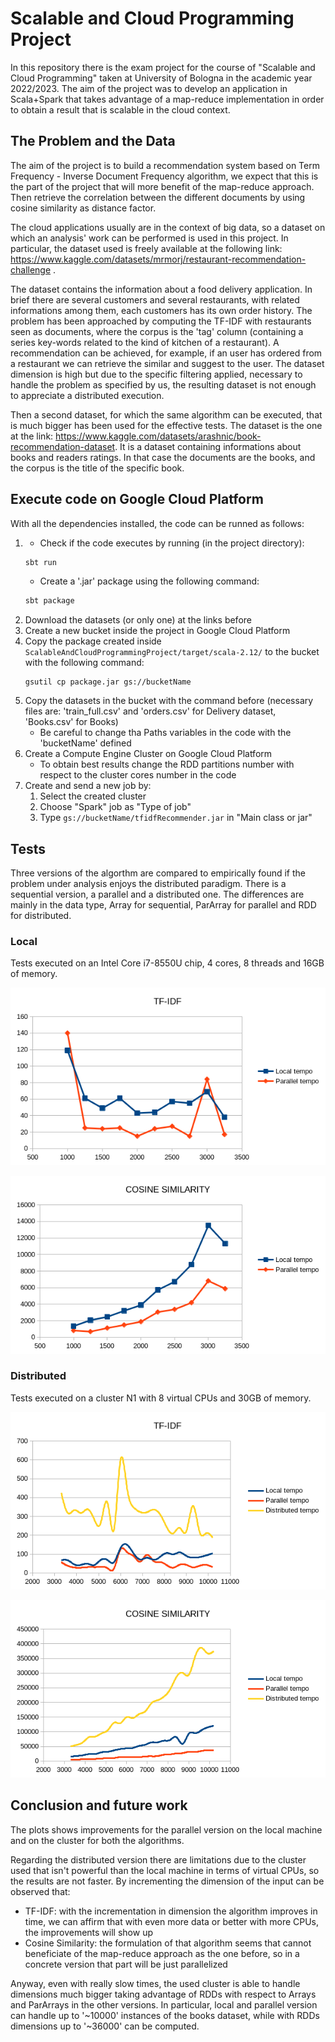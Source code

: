 # Scalable and Cloud Programming Project
In this repository there is the exam project for the course of "Scalable and Cloud Programming" taken at University of Bologna in the academic year 2022/2023.
The aim of the project was to develop an application in Scala+Spark that takes advantage of a map-reduce implementation in order to obtain a result that is scalable in the cloud context. 

## The Problem and the Data
The aim of the project is to build a recommendation system based on Term Frequency - Inverse Document Frequency algorithm, we expect that this is the part of the project that will more benefit of the map-reduce approach. Then retrieve the correlation between the different documents by using cosine similarity as distance factor.

The cloud applications usually are in the context of big data, so a dataset on which an analysis' work can be performed is used in this project. In particular, the dataset used is freely available at the following link: https://www.kaggle.com/datasets/mrmorj/restaurant-recommendation-challenge .

The dataset contains the information about a food delivery application. In brief there are several customers and several restaurants, with related informations among them, each customers has its own order history. The problem has been approached by computing the TF-IDF with restaurants seen as documents, where the corpus is the 'tag' column (containing a series key-words related to the kind of kitchen of a restaurant). A recommendation can be achieved, for example, if an user has ordered from a restaurant we can retrieve the similar and suggest to the user. The dataset dimension is high but due to the specific filtering applied, necessary to handle the problem as specified  by us, the resulting dataset is not enough to appreciate a distributed execution.

Then a second dataset, for which the same algorithm can be executed, that is much bigger has been used for the effective tests. The dataset is the one at the link: https://www.kaggle.com/datasets/arashnic/book-recommendation-dataset. It is a dataset containing informations about books and readers ratings. In that case the documents are the books, and the corpus is the title of the specific book.

## Execute code on Google Cloud Platform
With all the dependencies installed, the code can be runned as follows:
1. * Check if the code executes by running (in the project directory):
   ```sh
   sbt run
   ```
   * Create a '.jar' package using the following command:
   ```sh
   sbt package
   ```
2. Download the datasets (or only one) at the links before
3. Create a new bucket inside the project in Google Cloud Platform 
4. Copy the package created inside `ScalableAndCloudProgrammingProject/target/scala-2.12/` to the bucket with the following command:
   ```shell
   gsutil cp package.jar gs://bucketName
   ```
5. Copy the datasets in the bucket with the command before (necessary files are: 'train_full.csv' and 'orders.csv' for Delivery dataset, 'Books.csv' for Books)
   * Be careful to change tha Paths variables in the code with the 'bucketName' defined   
6. Create a Compute Engine Cluster on Google Cloud Platform
   * To obtain best results change the RDD partitions number with respect to the cluster cores number in the code
7. Create and send a new job by:
   1. Select the created cluster
   2. Choose "Spark" job  as "Type of job"
   3. Type `gs://bucketName/tfidfRecommender.jar` in "Main class or jar" 

## Tests
Three versions of the algorthm are compared to empirically found if the problem under analysis enjoys the distributed paradigm. There is a sequential version, a parallel and a distributed one. The differences are mainly in the data type, Array for sequential, ParArray for parallel and RDD for distributed.

### Local
Tests executed on an Intel Core i7-8550U chip, 4 cores, 8 threads and 16GB of memory.

![local](img/tfidfLocal.png)

![local1](img/cosineLocal.png)

### Distributed
Tests executed on a cluster N1 with 8 virtual CPUs and 30GB of memory.

![distributed](img/tfidfDistributed.png)

![distributed1](img/cosineDistributed.png)

## Conclusion and future work
The plots shows improvements for the parallel version on the local machine and on the cluster for both the algorithms. 

Regarding the distributed version there are limitations due to the cluster used that isn't powerful than the local machine in terms of virtual CPUs, so the results are not faster. By incrementing the dimension of the input can be observed that:
 * TF-IDF: with the incrementation in dimension the algorithm improves in time, we can affirm that with even more data or better with more CPUs, the improvements will show up
 * Cosine Similarity: the formulation of that algorithm seems that cannot beneficiate of the map-reduce approach as the one before, so in a concrete version that part will be just parallelized
	
Anyway, even with really slow times, the used cluster is able to handle dimensions much bigger taking advantage of RDDs with respect to Arrays and ParArrays in the other versions. In particular, local and parallel version can handle up to '~10000' instances of the books dataset, while with RDDs dimensions up to '~36000' can be computed. 
